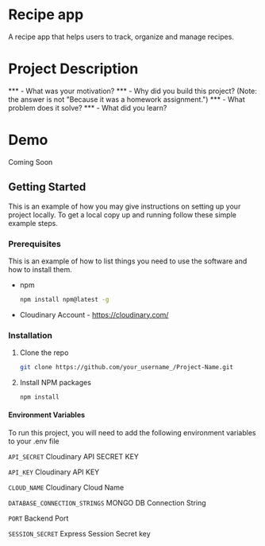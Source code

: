 # Recipe app

A recipe app that helps users to track, organize and manage recipes.

# Project Description

*** - What was your motivation?
*** - Why did you build this project? (Note: the answer is not "Because it was a homework assignment.")
*** - What problem does it solve?
*** - What did you learn?

# Demo

Coming Soon

## Getting Started

This is an example of how you may give instructions on setting up your project locally.
To get a local copy up and running follow these simple example steps.

### Prerequisites

This is an example of how to list things you need to use the software and how to install them.
* npm
  ```sh
  npm install npm@latest -g
  ```
* Cloudinary Account - https://cloudinary.com/ 

### Installation

1. Clone the repo
   ```sh
   git clone https://github.com/your_username_/Project-Name.git
   ```
2. Install NPM packages
   ```sh
   npm install
   ```
#### Environment Variables

To run this project, you will need to add the following environment variables to your .env file

`API_SECRET` Cloudinary API SECRET KEY

`API_KEY` Cloudinary API KEY

`CLOUD_NAME` Cloudinary Cloud Name

`DATABASE_CONNECTION_STRINGS` MONGO DB Connection String 

`PORT` Backend Port

`SESSION_SECRET` Express Session Secret key



